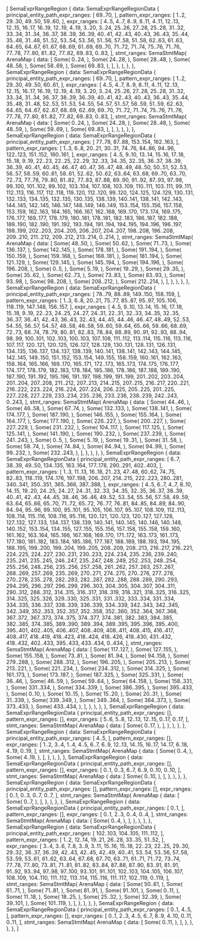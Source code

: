 [
    SemaExprRangeRegion {
        data: SemaExprRangeRegionData {
            principal_entity_path_expr_ranges: [
                69..70,
            ],
            pattern_expr_ranges: [
                1..2,
                29..30,
                49..50,
                59..60,
            ],
            expr_ranges: [
                4..5,
                4..7,
                8..9,
                8..11,
                4..11,
                12..13,
                12..15,
                16..17,
                16..19,
                12..19,
                4..19,
                3..20,
                3..24,
                25..26,
                27..28,
                25..28,
                31..32,
                33..34,
                31..34,
                36..37,
                38..39,
                36..39,
                40..41,
                42..43,
                40..43,
                36..43,
                35..44,
                35..48,
                31..48,
                51..52,
                53..54,
                53..56,
                51..56,
                57..58,
                51..58,
                62..63,
                61..63,
                64..65,
                64..67,
                61..67,
                68..69,
                61..69,
                69..70,
                71..72,
                71..74,
                75..76,
                71..76,
                77..78,
                77..80,
                81..82,
                77..82,
                69..83,
                0..83,
            ],
            stmt_ranges: SemaStmtMap(
                ArenaMap {
                    data: [
                        Some(
                            0..24,
                        ),
                        Some(
                            24..28,
                        ),
                        Some(
                            28..48,
                        ),
                        Some(
                            48..58,
                        ),
                        Some(
                            58..69,
                        ),
                        Some(
                            69..83,
                        ),
                    ],
                },
            ),
        },
    },
    SemaExprRangeRegion {
        data: SemaExprRangeRegionData {
            principal_entity_path_expr_ranges: [
                69..70,
            ],
            pattern_expr_ranges: [
                1..2,
                29..30,
                49..50,
                60..61,
            ],
            expr_ranges: [
                4..5,
                4..7,
                8..9,
                8..11,
                4..11,
                12..13,
                12..15,
                16..17,
                16..19,
                12..19,
                4..19,
                3..20,
                3..24,
                25..26,
                27..28,
                25..28,
                31..32,
                33..34,
                31..34,
                36..37,
                38..39,
                36..39,
                40..41,
                42..43,
                40..43,
                36..43,
                35..44,
                35..48,
                31..48,
                52..53,
                51..53,
                54..55,
                54..57,
                51..57,
                58..59,
                51..59,
                62..63,
                64..65,
                64..67,
                62..67,
                68..69,
                62..69,
                69..70,
                71..72,
                71..74,
                75..76,
                71..76,
                77..78,
                77..80,
                81..82,
                77..82,
                69..83,
                0..83,
            ],
            stmt_ranges: SemaStmtMap(
                ArenaMap {
                    data: [
                        Some(
                            0..24,
                        ),
                        Some(
                            24..28,
                        ),
                        Some(
                            28..48,
                        ),
                        Some(
                            48..59,
                        ),
                        Some(
                            59..69,
                        ),
                        Some(
                            69..83,
                        ),
                    ],
                },
            ),
        },
    },
    SemaExprRangeRegion {
        data: SemaExprRangeRegionData {
            principal_entity_path_expr_ranges: [
                77..78,
                87..88,
                153..154,
                162..163,
            ],
            pattern_expr_ranges: [
                1..3,
                6..8,
                20..21,
                30..31,
                74..76,
                84..86,
                94..96,
                122..123,
                151..152,
                160..161,
            ],
            expr_ranges: [
                4..5,
                9..10,
                13..14,
                15..16,
                17..18,
                15..18,
                9..19,
                22..23,
                22..25,
                22..29,
                32..33,
                34..35,
                32..35,
                36..37,
                38..39,
                36..39,
                40..41,
                40..45,
                46..47,
                40..47,
                36..47,
                48..49,
                48..50,
                50..51,
                52..53,
                56..57,
                58..59,
                60..61,
                58..61,
                52..62,
                50..62,
                63..64,
                63..68,
                69..70,
                63..70,
                72..73,
                77..78,
                79..80,
                81..82,
                77..83,
                87..88,
                89..90,
                91..92,
                87..93,
                97..98,
                99..100,
                101..102,
                99..102,
                103..104,
                107..108,
                103..109,
                110..111,
                103..111,
                99..111,
                112..113,
                116..117,
                112..118,
                119..120,
                112..120,
                99..120,
                124..125,
                124..129,
                130..131,
                132..133,
                134..135,
                132..135,
                130..135,
                138..139,
                140..141,
                138..141,
                142..143,
                144..145,
                142..145,
                146..147,
                148..149,
                146..149,
                153..154,
                155..156,
                157..158,
                153..159,
                162..163,
                164..165,
                166..167,
                162..168,
                169..170,
                173..174,
                169..175,
                176..177,
                169..177,
                178..179,
                180..181,
                178..181,
                182..183,
                186..187,
                182..188,
                189..190,
                182..190,
                191..192,
                193..194,
                191..194,
                194..195,
                194..196,
                196..197,
                198..199,
                202..203,
                204..205,
                206..207,
                204..207,
                198..208,
                196..208,
                209..210,
                211..212,
                209..212,
                213..214,
                0..214,
            ],
            stmt_ranges: SemaStmtMap(
                ArenaMap {
                    data: [
                        Some(
                            48..50,
                        ),
                        Some(
                            50..62,
                        ),
                        Some(
                            71..73,
                        ),
                        Some(
                            136..137,
                        ),
                        Some(
                            142..145,
                        ),
                        Some(
                            178..181,
                        ),
                        Some(
                            191..194,
                        ),
                        Some(
                            150..159,
                        ),
                        Some(
                            159..168,
                        ),
                        Some(
                            168..181,
                        ),
                        Some(
                            181..194,
                        ),
                        Some(
                            121..129,
                        ),
                        Some(
                            129..145,
                        ),
                        Some(
                            145..194,
                        ),
                        Some(
                            194..196,
                        ),
                        Some(
                            196..208,
                        ),
                        Some(
                            0..5,
                        ),
                        Some(
                            5..19,
                        ),
                        Some(
                            19..29,
                        ),
                        Some(
                            29..35,
                        ),
                        Some(
                            35..62,
                        ),
                        Some(
                            62..73,
                        ),
                        Some(
                            73..83,
                        ),
                        Some(
                            83..93,
                        ),
                        Some(
                            93..98,
                        ),
                        Some(
                            98..208,
                        ),
                        Some(
                            208..212,
                        ),
                        Some(
                            212..214,
                        ),
                    ],
                },
            ),
        },
    },
    SemaExprRangeRegion {
        data: SemaExprRangeRegionData {
            principal_entity_path_expr_ranges: [
                78..79,
                88..89,
                149..150,
                158..159,
            ],
            pattern_expr_ranges: [
                1..3,
                6..8,
                20..21,
                75..77,
                85..87,
                95..97,
                105..106,
                118..119,
                147..148,
                156..157,
            ],
            expr_ranges: [
                4..5,
                9..10,
                13..14,
                15..16,
                17..18,
                15..18,
                9..19,
                22..23,
                24..25,
                24..27,
                24..31,
                22..31,
                32..33,
                34..35,
                32..35,
                36..37,
                36..41,
                42..43,
                36..43,
                32..43,
                44..45,
                44..46,
                46..47,
                48..49,
                52..53,
                54..55,
                56..57,
                54..57,
                48..58,
                46..58,
                59..60,
                59..64,
                65..66,
                59..66,
                68..69,
                72..73,
                68..74,
                78..79,
                80..81,
                82..83,
                78..84,
                88..89,
                90..91,
                92..93,
                88..94,
                98..99,
                100..101,
                102..103,
                100..103,
                107..108,
                111..112,
                113..114,
                115..116,
                113..116,
                107..117,
                120..121,
                120..125,
                126..127,
                128..129,
                130..131,
                128..131,
                126..131,
                134..135,
                136..137,
                134..137,
                138..139,
                140..141,
                138..141,
                142..143,
                144..145,
                142..145,
                149..150,
                151..152,
                153..154,
                149..155,
                158..159,
                160..161,
                162..163,
                158..164,
                165..166,
                169..170,
                165..171,
                172..173,
                165..173,
                174..175,
                176..177,
                174..177,
                178..179,
                182..183,
                178..184,
                185..186,
                178..186,
                187..188,
                189..190,
                187..190,
                191..192,
                195..196,
                191..197,
                198..199,
                191..199,
                201..202,
                203..204,
                201..204,
                207..208,
                211..212,
                207..213,
                214..215,
                207..215,
                216..217,
                220..221,
                216..222,
                223..224,
                216..224,
                207..224,
                206..225,
                205..225,
                201..225,
                227..228,
                227..229,
                233..234,
                235..236,
                233..236,
                238..239,
                242..243,
                0..243,
            ],
            stmt_ranges: SemaStmtMap(
                ArenaMap {
                    data: [
                        Some(
                            44..46,
                        ),
                        Some(
                            46..58,
                        ),
                        Some(
                            67..74,
                        ),
                        Some(
                            132..133,
                        ),
                        Some(
                            138..141,
                        ),
                        Some(
                            174..177,
                        ),
                        Some(
                            187..190,
                        ),
                        Some(
                            146..155,
                        ),
                        Some(
                            155..164,
                        ),
                        Some(
                            164..177,
                        ),
                        Some(
                            177..190,
                        ),
                        Some(
                            226..227,
                        ),
                        Some(
                            200..227,
                        ),
                        Some(
                            227..229,
                        ),
                        Some(
                            231..232,
                        ),
                        Some(
                            104..117,
                        ),
                        Some(
                            117..125,
                        ),
                        Some(
                            125..141,
                        ),
                        Some(
                            141..190,
                        ),
                        Some(
                            190..232,
                        ),
                        Some(
                            237..239,
                        ),
                        Some(
                            241..243,
                        ),
                        Some(
                            0..5,
                        ),
                        Some(
                            5..19,
                        ),
                        Some(
                            19..31,
                        ),
                        Some(
                            31..58,
                        ),
                        Some(
                            58..74,
                        ),
                        Some(
                            74..84,
                        ),
                        Some(
                            84..94,
                        ),
                        Some(
                            94..99,
                        ),
                        Some(
                            99..232,
                        ),
                        Some(
                            232..243,
                        ),
                    ],
                },
            ),
        },
    },
    SemaExprRangeRegion {
        data: SemaExprRangeRegionData {
            principal_entity_path_expr_ranges: [
                6..7,
                38..39,
                49..50,
                134..135,
                163..164,
                177..178,
                290..291,
                402..403,
            ],
            pattern_expr_ranges: [
                1..3,
                11..13,
                16..18,
                21..23,
                47..48,
                60..62,
                74..75,
                82..83,
                118..119,
                174..176,
                197..198,
                206..207,
                214..215,
                222..223,
                280..281,
                340..341,
                350..351,
                365..366,
                387..388,
            ],
            expr_ranges: [
                4..5,
                6..7,
                4..7,
                8..10,
                14..15,
                19..20,
                24..25,
                24..27,
                24..31,
                32..33,
                34..35,
                32..35,
                36..37,
                38..39,
                40..41,
                42..43,
                44..45,
                38..46,
                36..46,
                49..52,
                53..54,
                55..56,
                57..58,
                49..59,
                63..64,
                65..66,
                65..70,
                71..72,
                65..72,
                76..77,
                76..81,
                84..85,
                84..89,
                84..90,
                84..94,
                95..96,
                99..100,
                95..101,
                95..105,
                106..107,
                95..107,
                108..109,
                112..113,
                108..114,
                115..116,
                108..116,
                95..116,
                120..121,
                120..123,
                120..127,
                127..128,
                127..132,
                127..133,
                134..137,
                138..139,
                140..141,
                140..145,
                140..146,
                140..148,
                140..152,
                153..154,
                134..155,
                127..155,
                155..156,
                157..158,
                155..158,
                159..160,
                161..162,
                163..164,
                165..166,
                167..168,
                169..170,
                171..172,
                163..173,
                161..173,
                177..180,
                181..182,
                183..184,
                185..186,
                177..187,
                188..189,
                188..193,
                194..195,
                188..195,
                199..200,
                199..204,
                199..205,
                208..209,
                208..213,
                216..217,
                216..221,
                224..225,
                224..227,
                230..231,
                230..233,
                224..234,
                235..236,
                239..240,
                235..241,
                235..245,
                246..247,
                235..247,
                248..249,
                252..253,
                248..254,
                255..256,
                248..256,
                235..256,
                257..258,
                261..262,
                257..263,
                257..267,
                268..269,
                257..269,
                235..269,
                270..271,
                274..275,
                270..276,
                277..278,
                270..278,
                235..278,
                282..283,
                282..287,
                282..288,
                288..289,
                290..293,
                294..295,
                296..297,
                296..299,
                296..303,
                304..305,
                304..307,
                304..311,
                290..312,
                288..312,
                314..315,
                316..317,
                318..319,
                318..321,
                318..325,
                316..325,
                314..325,
                325..326,
                329..330,
                325..331,
                331..332,
                333..334,
                331..334,
                334..335,
                336..337,
                338..339,
                336..339,
                334..339,
                342..343,
                342..345,
                342..349,
                352..353,
                352..357,
                352..358,
                352..360,
                352..364,
                367..368,
                367..372,
                367..373,
                374..375,
                374..377,
                374..381,
                382..383,
                384..385,
                382..385,
                374..385,
                389..390,
                389..394,
                389..395,
                395..396,
                395..400,
                395..401,
                402..405,
                406..407,
                408..409,
                408..411,
                408..415,
                416..417,
                408..417,
                418..419,
                418..423,
                418..424,
                418..426,
                418..430,
                431..432,
                418..432,
                402..433,
                395..433,
                433..434,
                0..434,
            ],
            stmt_ranges: SemaStmtMap(
                ArenaMap {
                    data: [
                        Some(
                            117..127,
                        ),
                        Some(
                            127..155,
                        ),
                        Some(
                            155..158,
                        ),
                        Some(
                            73..81,
                        ),
                        Some(
                            81..94,
                        ),
                        Some(
                            94..158,
                        ),
                        Some(
                            279..288,
                        ),
                        Some(
                            288..312,
                        ),
                        Some(
                            196..205,
                        ),
                        Some(
                            205..213,
                        ),
                        Some(
                            213..221,
                        ),
                        Some(
                            221..234,
                        ),
                        Some(
                            234..312,
                        ),
                        Some(
                            314..325,
                        ),
                        Some(
                            161..173,
                        ),
                        Some(
                            173..187,
                        ),
                        Some(
                            187..325,
                        ),
                        Some(
                            325..331,
                        ),
                        Some(
                            36..46,
                        ),
                        Some(
                            46..59,
                        ),
                        Some(
                            59..64,
                        ),
                        Some(
                            64..158,
                        ),
                        Some(
                            158..331,
                        ),
                        Some(
                            331..334,
                        ),
                        Some(
                            334..339,
                        ),
                        Some(
                            386..395,
                        ),
                        Some(
                            395..433,
                        ),
                        Some(
                            0..10,
                        ),
                        Some(
                            10..15,
                        ),
                        Some(
                            15..20,
                        ),
                        Some(
                            20..31,
                        ),
                        Some(
                            31..339,
                        ),
                        Some(
                            339..349,
                        ),
                        Some(
                            349..364,
                        ),
                        Some(
                            364..373,
                        ),
                        Some(
                            373..433,
                        ),
                        Some(
                            433..434,
                        ),
                    ],
                },
            ),
        },
    },
    SemaExprRangeRegion {
        data: SemaExprRangeRegionData {
            principal_entity_path_expr_ranges: [],
            pattern_expr_ranges: [],
            expr_ranges: [
                5..6,
                5..8,
                12..13,
                12..15,
                0..17,
                0..17,
            ],
            stmt_ranges: SemaStmtMap(
                ArenaMap {
                    data: [
                        Some(
                            0..17,
                        ),
                    ],
                },
            ),
        },
    },
    SemaExprRangeRegion {
        data: SemaExprRangeRegionData {
            principal_entity_path_expr_ranges: [
                4..5,
            ],
            pattern_expr_ranges: [],
            expr_ranges: [
                1..2,
                3..4,
                1..4,
                4..5,
                6..7,
                6..9,
                12..13,
                14..15,
                16..17,
                14..17,
                6..18,
                4..19,
                0..19,
            ],
            stmt_ranges: SemaStmtMap(
                ArenaMap {
                    data: [
                        Some(
                            0..4,
                        ),
                        Some(
                            4..19,
                        ),
                    ],
                },
            ),
        },
    },
    SemaExprRangeRegion {
        data: SemaExprRangeRegionData {
            principal_entity_path_expr_ranges: [],
            pattern_expr_ranges: [],
            expr_ranges: [
                0..1,
                0..3,
                6..7,
                6..9,
                0..10,
                0..10,
            ],
            stmt_ranges: SemaStmtMap(
                ArenaMap {
                    data: [
                        Some(
                            0..10,
                        ),
                    ],
                },
            ),
        },
    },
    SemaExprRangeRegion {
        data: SemaExprRangeRegionData {
            principal_entity_path_expr_ranges: [],
            pattern_expr_ranges: [],
            expr_ranges: [
                0..1,
                0..3,
                0..7,
                0..7,
            ],
            stmt_ranges: SemaStmtMap(
                ArenaMap {
                    data: [
                        Some(
                            0..7,
                        ),
                    ],
                },
            ),
        },
    },
    SemaExprRangeRegion {
        data: SemaExprRangeRegionData {
            principal_entity_path_expr_ranges: [
                0..1,
            ],
            pattern_expr_ranges: [],
            expr_ranges: [
                0..1,
                2..3,
                0..4,
                0..4,
            ],
            stmt_ranges: SemaStmtMap(
                ArenaMap {
                    data: [
                        Some(
                            0..4,
                        ),
                    ],
                },
            ),
        },
    },
    SemaExprRangeRegion {
        data: SemaExprRangeRegionData {
            principal_entity_path_expr_ranges: [
                102..103,
                104..105,
                111..112,
            ],
            pattern_expr_ranges: [
                1..2,
                12..14,
                19..21,
                26..28,
                33..35,
                51..52,
            ],
            expr_ranges: [
                3..4,
                3..6,
                7..8,
                3..9,
                3..11,
                15..16,
                15..18,
                22..23,
                22..25,
                29..30,
                29..32,
                36..37,
                36..39,
                42..43,
                42..45,
                42..49,
                40..41,
                53..54,
                53..56,
                57..58,
                53..59,
                53..61,
                61..62,
                63..64,
                67..68,
                67..70,
                63..71,
                61..71,
                71..72,
                73..74,
                77..78,
                77..80,
                73..81,
                71..81,
                81..82,
                83..84,
                87..88,
                87..90,
                83..91,
                81..91,
                91..92,
                93..94,
                97..98,
                97..100,
                93..101,
                91..101,
                102..103,
                104..105,
                106..107,
                108..109,
                104..110,
                111..112,
                113..114,
                115..116,
                111..117,
                102..119,
                0..119,
            ],
            stmt_ranges: SemaStmtMap(
                ArenaMap {
                    data: [
                        Some(
                            50..61,
                        ),
                        Some(
                            61..71,
                        ),
                        Some(
                            71..81,
                        ),
                        Some(
                            81..91,
                        ),
                        Some(
                            91..101,
                        ),
                        Some(
                            0..11,
                        ),
                        Some(
                            11..18,
                        ),
                        Some(
                            18..25,
                        ),
                        Some(
                            25..32,
                        ),
                        Some(
                            32..39,
                        ),
                        Some(
                            39..101,
                        ),
                        Some(
                            101..119,
                        ),
                    ],
                },
            ),
        },
    },
    SemaExprRangeRegion {
        data: SemaExprRangeRegionData {
            principal_entity_path_expr_ranges: [
                0..1,
                4..5,
            ],
            pattern_expr_ranges: [],
            expr_ranges: [
                0..1,
                2..3,
                4..5,
                6..7,
                8..9,
                4..10,
                0..11,
                0..11,
            ],
            stmt_ranges: SemaStmtMap(
                ArenaMap {
                    data: [
                        Some(
                            0..11,
                        ),
                    ],
                },
            ),
        },
    },
]